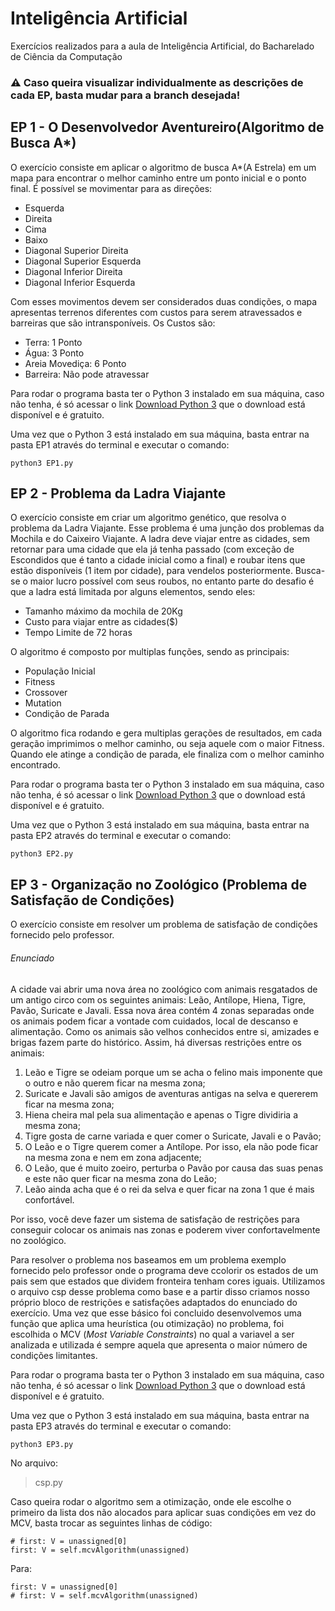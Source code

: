 # Inteligência Artificial
Exercícios realizados para a aula de Inteligência Artificial, do Bacharelado de Ciência da Computação

### :warning: Caso queira visualizar individualmente as descrições de cada EP, basta mudar para a branch desejada!

## EP 1 - O Desenvolvedor Aventureiro(Algoritmo de Busca A*)
O exercício consiste em aplicar o algoritmo de busca A*(A Estrela) em um mapa para encontrar o melhor caminho entre um ponto inicial e o ponto final. É possível se movimentar para as direções:
  - Esquerda
  - Direita
  - Cima
  - Baixo
  - Diagonal Superior Direita
  - Diagonal Superior Esquerda
  - Diagonal Inferior Direita
  - Diagonal Inferior Esquerda
  
Com esses movimentos devem ser considerados duas condições, o mapa apresentas terrenos diferentes com custos para serem atravessados e barreiras que são intransponíveis. Os Custos são:
  - Terra: 1 Ponto
  - Água: 3 Ponto
  - Areia Movediça: 6 Ponto
  - Barreira: Não pode atravessar

Para rodar o programa basta ter o Python 3 instalado em sua máquina, caso não tenha, é só acessar o link [Download Python 3](https://www.python.org/downloads/) que o download está disponível e é gratuito.

Uma vez que o Python 3 está instalado em sua máquina, basta entrar na pasta EP1 através do terminal e executar o comando:
````
python3 EP1.py
````

## EP 2 - Problema da Ladra Viajante
O exercício consiste em criar um algoritmo genético, que resolva o problema da Ladra Viajante. Esse problema é uma junção dos problemas da Mochila e do Caixeiro Viajante. A ladra deve viajar entre as cidades, sem retornar para uma cidade que ela já tenha passado (com exceção de Escondidos que é tanto a cidade inicial como a final) e roubar itens que estão disponíveis (1 item por cidade), para vendelos posteriormente. Busca-se o maior lucro possível com seus roubos, no entanto parte do desafio é que a ladra está limitada por alguns elementos, sendo eles:
  - Tamanho máximo da mochila de 20Kg
  - Custo para viajar entre as cidades($)
  - Tempo Limite de 72 horas

O algoritmo é composto por multiplas funções, sendo as principais:
  - População Inicial
  - Fitness 
  - Crossover
  - Mutation
  - Condição de Parada
  
O algoritmo fica rodando e gera multiplas gerações de resultados, em cada geração imprimimos o melhor caminho, ou seja aquele com o maior Fitness. Quando ele atinge a condição de parada, ele finaliza com o melhor caminho encontrado.
 
Para rodar o programa basta ter o Python 3 instalado em sua máquina, caso não tenha, é só acessar o link [Download Python 3](https://www.python.org/downloads/) que o download está disponível e é gratuito.

Uma vez que o Python 3 está instalado em sua máquina, basta entrar na pasta EP2 através do terminal e executar o comando:
````
python3 EP2.py
````

## EP 3 - Organização no Zoológico (Problema de Satisfação de Condições)

O exercício consiste em resolver um problema de satisfação de condições fornecido pelo professor. 

###### Enunciado
A cidade vai abrir uma nova área no zoológico com animais resgatados de um antigo circo com os seguintes animais: Leão, Antílope, Hiena, Tigre, Pavão, Suricate e Javali. Essa nova área contém 4 zonas separadas onde os animais podem ficar a vontade com cuidados, local de descanso e alimentação.
Como os animais são velhos conhecidos entre si, amizades e brigas fazem
parte do histórico. Assim, há diversas restrições entre os animais:

 1) Leão e Tigre se odeiam porque um se acha o felino mais imponente que o
outro e não querem ficar na mesma zona;
 2) Suricate e Javali são amigos de aventuras antigas na selva e quererem
ficar na mesma zona;
 3) Hiena cheira mal pela sua alimentação e apenas o Tigre dividiria a mesma
zona;
 4) Tigre gosta de carne variada e quer comer o Suricate, Javali e o Pavão;
 5) O Leão e o Tigre querem comer a Antílope. Por isso, ela não pode ficar na
    mesma zona e nem em zona adjacente;
 6) O Leão, que é muito zoeiro, perturba o Pavão por causa das suas penas e
    este não quer ficar na mesma zona do Leão;
 7) Leão ainda acha que é o rei da selva e quer ficar na zona 1 que é mais
    confortável.

Por isso, você deve fazer um sistema de satisfação de restrições para
conseguir colocar os animais nas zonas e poderem viver confortavelmente no
zoológico.

Para resolver o problema nos baseamos em um problema exemplo fornecido pelo professor onde o programa deve ccolorir os estados de um pais sem que estados que dividem fronteira tenham cores iguais. Utilizamos o arquivo csp desse problema como base e a partir disso criamos nosso próprio bloco de restrições e satisfações adaptados do enunciado do exercício. Uma vez que esse básico foi concluido desenvolvemos uma função que aplica uma heurística (ou otimização) no problema, foi escolhida o MCV (*Most Variable Constraints*) no qual a variavel a ser analizada e utilizada é sempre aquela que apresenta o maior número de condições limitantes.
 
Para rodar o programa basta ter o Python 3 instalado em sua máquina, caso não tenha, é só acessar o link [Download Python 3](https://www.python.org/downloads/) que o download está disponível e é gratuito.

Uma vez que o Python 3 está instalado em sua máquina, basta entrar na pasta EP3 através do terminal e executar o comando:
````
python3 EP3.py
````

No arquivo:

> csp.py

Caso queira rodar o algoritmo sem a otimização, onde ele escolhe o primeiro da lista dos não alocados para aplicar suas condições em vez do MCV, basta trocar as seguintes linhas de código:
````
# first: V = unassigned[0]
first: V = self.mcvAlgorithm(unassigned)
````
Para:
````
first: V = unassigned[0]
# first: V = self.mcvAlgorithm(unassigned)
````
